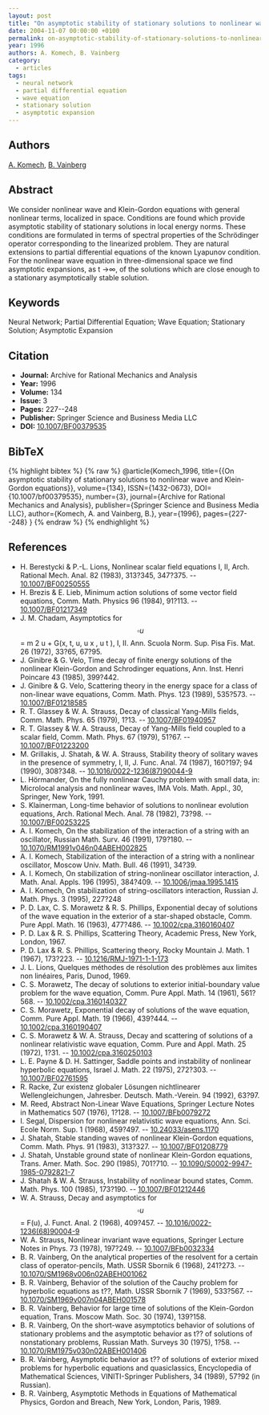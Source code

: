 ```yaml
---
layout: post
title: "On asymptotic stability of stationary solutions to nonlinear wave and Klein-Gordon equations"
date: 2004-11-07 00:00:00 +0100
permalink: on-asymptotic-stability-of-stationary-solutions-to-nonlinear-wave-and-klein-gordon-equations
year: 1996
authors: A. Komech, B. Vainberg
category:
  - articles
tags:
  - neural network
  - partial differential equation
  - wave equation
  - stationary solution
  - asymptotic expansion
---
```

 
## Authors
[A. Komech](authors/alexander_komech), [B. Vainberg](authors/b_vainberg)
 
## Abstract
We consider nonlinear wave and Klein-Gordon equations with general nonlinear terms, localized in space. Conditions are found which provide asymptotic stability of stationary solutions in local energy norms. These conditions are formulated in terms of spectral properties of the Schrödinger operator corresponding to the linearized problem. They are natural extensions to partial differential equations of the known Lyapunov condition. For the nonlinear wave equation in three-dimensional space we find asymptotic expansions, as t →∞, of the solutions which are close enough to a stationary asymptotically stable solution.
 
## Keywords
Neural Network; Partial Differential Equation; Wave Equation; Stationary Solution; Asymptotic Expansion
 
## Citation
- **Journal:** Archive for Rational Mechanics and Analysis
- **Year:** 1996
- **Volume:** 134
- **Issue:** 3
- **Pages:** 227--248
- **Publisher:** Springer Science and Business Media LLC
- **DOI:** [10.1007/BF00379535](https://doi.org/10.1007/BF00379535)
 
## BibTeX
{% highlight bibtex %}
{% raw %}
@article{Komech_1996,
  title={{On asymptotic stability of stationary solutions to nonlinear wave and Klein-Gordon equations}},
  volume={134},
  ISSN={1432-0673},
  DOI={10.1007/bf00379535},
  number={3},
  journal={Archive for Rational Mechanics and Analysis},
  publisher={Springer Science and Business Media LLC},
  author={Komech, A. and Vainberg, B.},
  year={1996},
  pages={227--248}
}
{% endraw %}
{% endhighlight %}
 
## References
- H. Berestycki & P.-L. Lions, Nonlinear scalar field equations I, II, Arch. Rational Mech. Anal. 82 (1983), 313?345, 347?375. -- [10.1007/BF00250555](https://doi.org/10.1007/BF00250555)
- H. Brezis & E. Lieb, Minimum action solutions of some vector field equations, Comm. Math. Physics 96 (1984), 91?113. -- [10.1007/BF01217349](https://doi.org/10.1007/BF01217349)
- J. M. Chadam, Asymptotics for $$\square u$$ = m 2 u + G(x, t, u, u x , u t ), I, II. Ann. Scuola Norm. Sup. Pisa Fis. Mat. 26 (1972), 33?65, 67?95.
- J. Ginibre & G. Velo, Time decay of finite energy solutions of the nonlinear Klein-Gordon and Schrodinger equations, Ann. Inst. Henri Poincare 43 (1985), 399?442.
- J. Ginibre & G. Velo, Scattering theory in the energy space for a class of non-linear wave equations, Comm. Math. Phys. 123 (1989), 535?573. -- [10.1007/BF01218585](https://doi.org/10.1007/BF01218585)
- R. T. Glassey & W. A. Strauss, Decay of classical Yang-Mills fields, Comm. Math. Phys. 65 (1979), 1?13. -- [10.1007/BF01940957](https://doi.org/10.1007/BF01940957)
- R. T. Glassey & W. A. Strauss, Decay of Yang-Mills field coupled to a scalar field, Comm. Math. Phys. 67 (1979), 51?67. -- [10.1007/BF01223200](https://doi.org/10.1007/BF01223200)
- M. Grillakis, J. Shatah, & W. A. Strauss, Stability theory of solitary waves in the presence of symmetry, I, II, J. Func. Anal. 74 (1987), 160?197; 94 (1990), 308?348. -- [10.1016/0022-1236(87)90044-9](https://doi.org/10.1016/0022-1236(87)90044-9)
- L. Hörmander, On the fully nonlinear Cauchy problem with small data, in: Microlocal analysis and nonlinear waves, IMA Vols. Math. Appl., 30, Springer, New York, 1991.
- S. Klainerman, Long-time behavior of solutions to nonlinear evolution equations, Arch. Rational Mech. Anal. 78 (1982), 73?98. -- [10.1007/BF00253225](https://doi.org/10.1007/BF00253225)
- A. I. Komech, On the stabilization of the interaction of a string with an oscillator, Russian Math. Surv. 46 (1991), 179?180. -- [10.1070/RM1991v046n04ABEH002825](https://doi.org/10.1070/RM1991v046n04ABEH002825)
- A. I. Komech, Stabilization of the interaction of a string with a nonlinear oscillator, Moscow Univ. Math. Bull. 46 (1991), 34?39.
- A. I. Komech, On stabilization of string-nonlinear oscillator interaction, J. Math. Anal. Appls. 196 (1995), 384?409. -- [10.1006/jmaa.1995.1415](https://doi.org/10.1006/jmaa.1995.1415)
- A. I. Komech, On stabilization of string-oscillators interaction, Russian J. Math. Phys. 3 (1995), 227?248
- P. D. Lax, C. S. Morawetz & R. S. Phillips, Exponential decay of solutions of the wave equation in the exterior of a star-shaped obstacle, Comm. Pure Appl. Math. 16 (1963), 477?486. -- [10.1002/cpa.3160160407](https://doi.org/10.1002/cpa.3160160407)
- P. D. Lax & R. S. Phillips, Scattering Theory, Academic Press, New York, London, 1967.
- P. D. Lax & R. S. Phillips, Scattering theory, Rocky Mountain J. Math. 1 (1967), 173?223. -- [10.1216/RMJ-1971-1-1-173](https://doi.org/10.1216/RMJ-1971-1-1-173)
- J. L. Lions, Quelques méthodes de résolution des problèmes aux limites non linéaires, Paris, Dunod, 1969.
- C. S. Morawetz, The decay of solutions to exterior initial-boundary value problem for the wave equation, Comm. Pure Appl. Math. 14 (1961), 561?568. -- [10.1002/cpa.3160140327](https://doi.org/10.1002/cpa.3160140327)
- C. S. Morawetz, Exponential decay of solutions of the wave equation, Comm. Pure Appl. Math. 19 (1966), 439?444. -- [10.1002/cpa.3160190407](https://doi.org/10.1002/cpa.3160190407)
- C. S. Morawetz & W. A. Strauss, Decay and scattering of solutions of a nonlinear relativistic wave equation, Comm. Pure and Appl. Math. 25 (1972), 1?31. -- [10.1002/cpa.3160250103](https://doi.org/10.1002/cpa.3160250103)
- L. E. Payne & D. H. Sattinger, Saddle points and instability of nonlinear hyperbolic equations, Israel J. Math. 22 (1975), 272?303. -- [10.1007/BF02761595](https://doi.org/10.1007/BF02761595)
- R. Racke, Zur existenz globaler Lösungen nichtlinearer Wellengleichungen, Jahresber. Deutsch. Math.-Verein. 94 (1992), 63?97.
- M. Reed, Abstract Non-Linear Wave Equations, Springer Lecture Notes in Mathematics 507 (1976), 1?128. -- [10.1007/BFb0079272](https://doi.org/10.1007/BFb0079272)
- I. Segal, Dispersion for nonlinear relativistic wave equations, Ann. Sci. Ecole Norm. Sup. 1 (1968), 459?497. -- [10.24033/asens.1170](https://doi.org/10.24033/asens.1170)
- J. Shatah, Stable standing waves of nonlinear Klein-Gordon equations, Comm. Math. Phys. 91 (1983), 313?327. -- [10.1007/BF01208779](https://doi.org/10.1007/BF01208779)
- J. Shatah, Unstable ground state of nonlinear Klein-Gordon equations, Trans. Amer. Math. Soc. 290 (1985), 701?710. -- [10.1090/S0002-9947-1985-0792821-7](https://doi.org/10.1090/S0002-9947-1985-0792821-7)
- J. Shatah & W. A. Strauss, Instability of nonlinear bound states, Comm. Math. Phys. 100 (1985), 173?190. -- [10.1007/BF01212446](https://doi.org/10.1007/BF01212446)
- W. A. Strauss, Decay and asymptotics for $$\square u$$ = F(u), J. Funct. Anal. 2 (1968), 409?457. -- [10.1016/0022-1236(68)90004-9](https://doi.org/10.1016/0022-1236(68)90004-9)
- W. A. Strauss, Nonlinear invariant wave equations, Springer Lecture Notes in Phys. 73 (1978), 197?249. -- [10.1007/BFb0032334](https://doi.org/10.1007/BFb0032334)
- B. R. Vainberg, On the analytical properties of the resolvent for a certain class of operator-pencils, Math. USSR Sbornik 6 (1968), 241?273. -- [10.1070/SM1968v006n02ABEH001062](https://doi.org/10.1070/SM1968v006n02ABEH001062)
- B. R. Vainberg, Behavior of the solution of the Cauchy problem for hyperbolic equations as t??, Math. USSR Sbornik 7 (1969), 533?567. -- [10.1070/SM1969v007n04ABEH001578](https://doi.org/10.1070/SM1969v007n04ABEH001578)
- B. R. Vainberg, Behavior for large time of solutions of the Klein-Gordon equation, Trans. Moscow Math. Soc. 30 (1974), 139?158.
- B. R. Vainberg, On the short-wave asymptotics behavior of solutions of stationary problems and the asymptotic behavior as t?? of solutions of nonstationary problems, Russian Math. Surveys 30 (1975), 1?58. -- [10.1070/RM1975v030n02ABEH001406](https://doi.org/10.1070/RM1975v030n02ABEH001406)
- B. R. Vainberg, Asymptotic behavior as t?? of solutions of exterior mixed problems for hyperbolic equations and quasiclassics, Encyclopedia of Mathematical Sciences, VINITI-Springer Publishers, 34 (1989), 57?92 (in Russian).
- B. R. Vainberg, Asymptotic Methods in Equations of Mathematical Physics, Gordon and Breach, New York, London, Paris, 1989.

